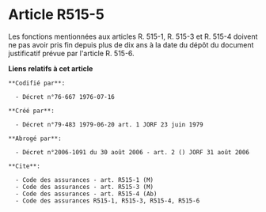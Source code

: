 # Article R515-5

Les fonctions mentionnées aux articles R. 515-1, R. 515-3 et R. 515-4 doivent ne pas avoir pris fin depuis plus de dix ans à
la date du dépôt du document justificatif prévue par l'article R. 515-6.

**Liens relatifs à cet article**

	**Codifié par**:

	  - Décret n°76-667 1976-07-16

	**Créé par**:

	  - Décret n°79-483 1979-06-20 art. 1 JORF 23 juin 1979

	**Abrogé par**:

	  - Décret n°2006-1091 du 30 août 2006 - art. 2 () JORF 31 août 2006

	**Cite**:

	  - Code des assurances - art. R515-1 (M)
	  - Code des assurances - art. R515-3 (M)
	  - Code des assurances - art. R515-4 (Ab)
	  - Code des assurances R515-1, R515-3, R515-4, R515-6
